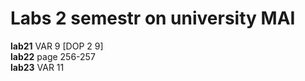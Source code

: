 # Labs 2 semestr on university MAI

**lab21** VAR 9 [DOP 2 9]  
**lab22** page 256-257  
**lab23** VAR 11  